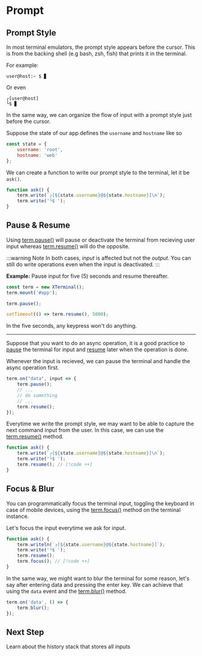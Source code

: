 # Prompt

## Prompt Style

In most terminal emulators, the prompt style appears before the cursor. This is from the backing shell (e.g bash, zsh, fish) that prints it in the terminal. 

For example:

```
user@host:~ $ ▊
```

Or even

```
┌[user@host]
└$ ▊
```

In the same way, we can organize the flow of input with a prompt style just before the cursor.

Suppose the state of our app defines the `username` and `hostname` like so

```js
const state = { 
    username: 'root', 
    hostname: 'web' 
};
```

We can create a function to write our prompt style to the terminal, let it be `ask()`.

```js
function ask() {
    term.write(`┌[${state.username}@${state.hostname}]\n`);
    term.write('└$ ');
}
```

## Pause & Resume

Using [term.pause()](../api/index.md#term-pause) will pause or deactivate the terminal from recieving user input whereas [term.resume()](../api/index.md#term-resume) will do the opposite.

:::warning Note
In both cases, _input_ is affected but not the _output_. You can still do write operations even when the input is deactivated.
:::

**Example:** Pause input for five (5) seconds and resume thereafter. 

```js
const term = new XTerminal();
term.mount('#app');

term.pause();

setTimeout(() => term.resume(), 5000);
```

In the five seconds, any keypress won't do anything.

---

Suppose that you want to do an async operation, it is a good 
practice to [pause](../api/index.md#term-pause) the terminal for input and [resume](../api/index.md#term-resume) later when the operation is done.

Whenever the input is recieved, we can pause the terminal and handle the async operation first.

```js
term.on("data", input => {
    term.pause();
    // ...
    // do something
    // ...
    term.resume();
});
```

Everytime we write the prompt style, we may want to be able to capture the next command input from the user. In this case, we can use the 
[term.resume()](../api/index.md#term-resume) method.

```js
function ask() {
    term.write(`┌[${state.username}@${state.hostname}]\n`);
    term.write('└$ ');
    term.resume(); // [!code ++]
}
```

## Focus & Blur

You can programmatically focus the terminal input, toggling the keyboard in case of mobile devices, using the [term.focus()](../api/index.md#term-focus) method on the terminal instance.

Let's focus the input everytime we ask for input.

```js
function ask() {
    term.writeln(`┌[${state.username}@${state.hostname}]`);
    term.write('└$ ');
    term.resume();
    term.focus(); // [!code ++]
}
```

In the same way, we might want to blur the terminal for some reason, let's say after entering
data and pressing the enter key. We can achieve that using the `data` event and the [term.blur()](../api/index.md#term-blur) method.

```js
term.on('data', () => {
    term.blur();
});
```

## Next Step

Learn about the history stack that stores all inputs
